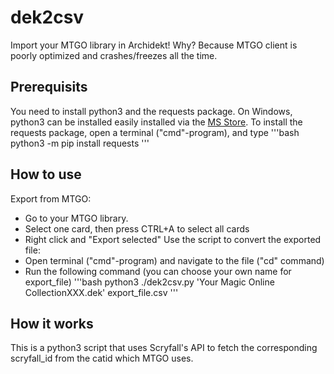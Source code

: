 # dek2csv 

Import your MTGO library in Archidekt!
Why? Because MTGO client is poorly optimized and crashes/freezes all the time.

## Prerequisits
You need to install python3 and the requests package.
On Windows, python3 can be installed easily installed via the [MS Store](https://apps.microsoft.com/detail/9PNRBTZXMB4Z?hl=neutral&gl=DE&ocid=pdpshare).
To install the requests package, open a terminal ("cmd"-program), and type
'''bash
python3 -m pip install requests
'''

## How to use
Export from MTGO:
- Go to your MTGO library.
- Select one card, then press CTRL+A to select all cards
- Right click and "Export selected"
Use the script to convert the exported file:
- Open terminal ("cmd"-program) and navigate to the file ("cd" command)
- Run the following command (you can choose your own name for export_file)
'''bash
python3 ./dek2csv.py 'Your Magic Online CollectionXXX.dek' export_file.csv 
'''

## How it works
This is a python3 script that uses Scryfall's API to fetch the corresponding scryfall_id from the catid which MTGO uses.
